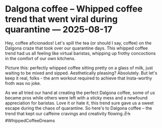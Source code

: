 # Dalgona coffee – Whipped coffee trend that went viral during quarantine — 2025-08-17

Hey, coffee aficionados! Let's spill the tea (or should I say, coffee) on the Dalgona craze that took over our quarantine days. This whipped coffee trend had us all feeling like virtual baristas, whipping up frothy concoctions in the comfort of our own kitchens. 

Picture this: perfectly whipped coffee sitting pretty on a glass of milk, just waiting to be mixed and sipped. Aesthetically pleasing? Absolutely. But let's keep it real, folks - the arm workout required to achieve that Insta-worthy froth was no joke. 

As we all tried our hand at creating the perfect Dalgona coffee, some of us became pros while others were left with a sticky mess and a newfound appreciation for baristas. Love it or hate it, this trend sure gave us a sweet escape during the chaos of quarantine. So here's to Dalgona coffee – the trend that kept our caffeine cravings and creativity flowing.✌️☕ #WhippedCoffeeDreams
